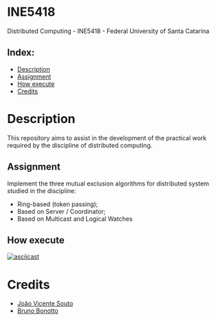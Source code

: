 # INE5418
 Distributed Computing - INE5418 - Federal University of Santa Catarina

## Index:
* [Description](#description)
* [Assignment](#assignment)
* [How execute](#how_exec)
* [Credits](#credits)

# Description

This repository aims to assist in the development of the practical work required by the discipline of distributed computing.

## Assignment

Implement the three mutual exclusion algorithms for distributed system studied in the discipline:
* Ring-based (token passing);
* Based on Server / Coordinator;
* Based on Multicast and Logical Watches

## How execute

[![asciicast](https://asciinema.org/a/184933.png)](https://asciinema.org/a/184933)

# Credits

* [João Vicente Souto](https://github.com/joaovicentesouto)
* [Bruno Bonotto](https://github.com/Bonotto)

